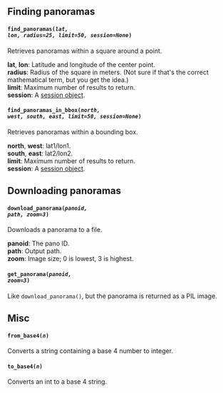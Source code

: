 ## Finding panoramas

#### <code>find_panoramas(<em>lat, lon, radius=25, limit=50, session=None</em>)</code>
Retrieves panoramas within a square around a point.

**lat**, **lon**: Latitude and longitude of the center point.  
**radius**: Radius of the square in meters. (Not sure if that's the correct mathematical term, but you get the idea.)  
**limit**: Maximum number of results to return.  
**session**: A [session object](https://docs.python-requests.org/en/master/user/advanced/#session-objects).

#### <code>find_panoramas_in_bbox(<em>north, west, south, east, limit=50, session=None</em>)</code>
Retrieves panoramas within a bounding box.

**north**, **west**: lat1/lon1.  
**south**, **east**: lat2/lon2.  
**limit**: Maximum number of results to return.  
**session**: A [session object](https://docs.python-requests.org/en/master/user/advanced/#session-objects).


## Downloading panoramas

#### <code>download_panorama(<em>panoid, path, zoom=3</em>)</code>
Downloads a panorama to a file.

**panoid**: The pano ID.  
**path**: Output path.  
**zoom**: Image size; 0 is lowest, 3 is highest.

#### <code>get_panorama(<em>panoid, zoom=3</em>)</code>
Like `download_panorama()`, but the panorama is returned as a PIL image.

## Misc

#### <code>from_base4(<em>n</em>)</code>
Converts a string containing a base 4 number to integer.

#### <code>to_base4(<em>n</em>)</code>
Converts an int to a base 4 string.
